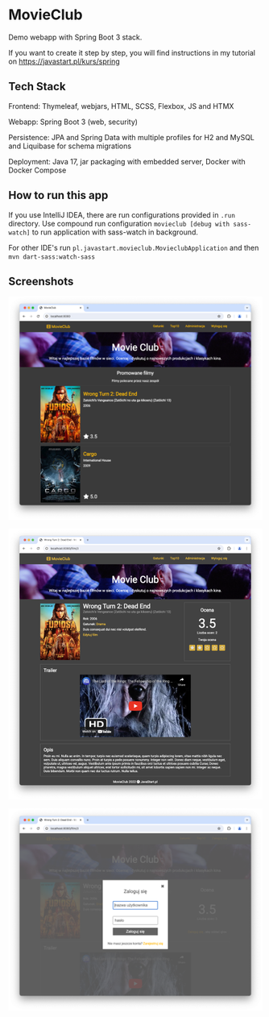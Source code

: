 # MovieClub

Demo webapp with Spring Boot 3 stack.

If you want to create it step by step, you will find instructions in my tutorial on https://javastart.pl/kurs/spring

## Tech Stack

Frontend: Thymeleaf, webjars, HTML, SCSS, Flexbox, JS and HTMX

Webapp: Spring Boot 3 (web, security)

Persistence: JPA and Spring Data with multiple profiles for H2 and MySQL and Liquibase for schema migrations

Deployment: Java 17, jar packaging with embedded server, Docker with Docker Compose 

## How to run this app

If you use IntelliJ IDEA, there are run configurations provided in `.run` directory.
Use compound run configuration `movieclub [debug with sass-watch]` to run application with sass-watch in background.

For other IDE's run `pl.javastart.movieclub.MovieclubApplication` and then `mvn dart-sass:watch-sass`

## Screenshots

![movieclub_1.png](docs/img/movieclub_1.png)

![movieclub_2.png](docs/img/movieclub_2.png)

![movieclub_3.png](docs/img/movieclub_3.png)